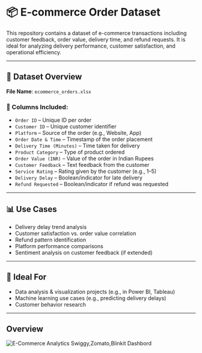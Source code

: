 # 📦 E-commerce Order Dataset

This repository contains a dataset of e-commerce transactions including customer feedback, order value, delivery time, and refund requests. It is ideal for analyzing delivery performance, customer satisfaction, and operational efficiency.

---

## 🧾 Dataset Overview

**File Name**: `ecommerce_orders.xlsx`

### 📁 Columns Included:

- `Order ID` – Unique ID per order  
- `Customer ID` – Unique customer identifier  
- `Platform` – Source of the order (e.g., Website, App)  
- `Order Date & Time` – Timestamp of the order placement  
- `Delivery Time (Minutes)` – Time taken for delivery  
- `Product Category` – Type of product ordered  
- `Order Value (INR)` – Value of the order in Indian Rupees  
- `Customer Feedback` – Text feedback from the customer  
- `Service Rating` – Rating given by the customer (e.g., 1–5)  
- `Delivery Delay` – Boolean/indicator for late delivery  
- `Refund Requested` – Boolean/indicator if refund was requested  

---

## 📊 Use Cases

- Delivery delay trend analysis
- Customer satisfaction vs. order value correlation
- Refund pattern identification
- Platform performance comparisons
- Sentiment analysis on customer feedback (if extended)

---

## 🧠 Ideal For

- Data analysis & visualization projects (e.g., in Power BI, Tableau)
- Machine learning use cases (e.g., predicting delivery delays)
- Customer behavior research

---

## Overview
![E-Commerce Analytics Swiggy,Zomato,Blinkit Dashbord](https://github.com/user-attachments/assets/5d9d1418-1f9e-47b0-8583-92f0b91b3050)


